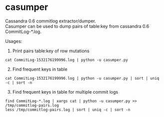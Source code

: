# casumper
Cassandra 0.6 commitlog extractor/dumper.  
Casumper can be used to dump pairs of table:key from cassandra 0.6 CommitLog-*.log.

Usages: 
1. Print pairs table:key of row mutations
```
cat CommitLog-1532176199996.log | python -u casumper.py
```

2. Find frequent keys in table
```
cat CommitLog-1532176199996.log | python -u casumper.py | sort | uniq -c | sort -n
```

3. Find frequent keys in table for multiple commit logs
```
find CommitLog-*.log | xargs cat | python -u casumper.py >> /tmp/commitlog-pairs.log
less /tmp/commitlog-pairs.log | sort | uniq -c | sort -n
```
